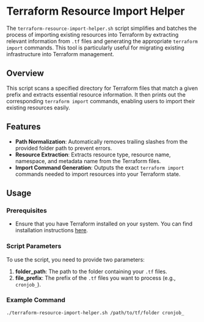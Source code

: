 # Terraform Resource Import Helper

The `terraform-resource-import-helper.sh` script simplifies and batches the process of importing existing resources into Terraform by extracting relevant information from `.tf` files and generating the appropriate `terraform import` commands. This tool is particularly useful for migrating existing infrastructure into Terraform management.

## Overview

This script scans a specified directory for Terraform files that match a given prefix and extracts essential resource information. It then prints out the corresponding `terraform import` commands, enabling users to import their existing resources easily.

## Features

- **Path Normalization**: Automatically removes trailing slashes from the provided folder path to prevent errors.
- **Resource Extraction**: Extracts resource type, resource name, namespace, and metadata name from the Terraform files.
- **Import Command Generation**: Outputs the exact `terraform import` commands needed to import resources into your Terraform state.

## Usage

### Prerequisites

- Ensure that you have Terraform installed on your system. You can find installation instructions [here](https://www.terraform.io/downloads.html).

### Script Parameters

To use the script, you need to provide two parameters:

1. **folder_path**: The path to the folder containing your `.tf` files.
2. **file_prefix**: The prefix of the `.tf` files you want to process (e.g., `cronjob_`).

### Example Command

```bash
./terraform-resource-import-helper.sh /path/to/tf/folder cronjob_
```
